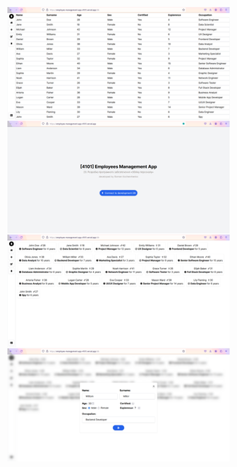 
![project screenshot 1](public/firefox_QIOrzJ1lkJ.png)
![project screenshot 2](public/firefox_mW6FVjx3Ns.png)
![project screenshot 3](public/firefox_bGUqPnwVpM.png)
![project screenshot 4](public/firefox_3krwgcjg6w.png)
